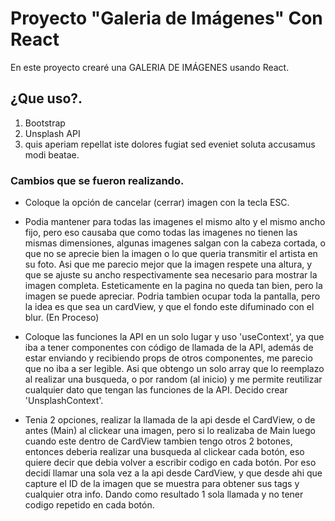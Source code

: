 # Proyecto "Galeria de Imágenes" Con React

En este proyecto crearé una GALERIA DE IMÁGENES usando React.

## ¿Que uso?.

1. Bootstrap
2. Unsplash API 
3. quis aperiam repellat iste dolores fugiat sed eveniet soluta accusamus modi beatae.

### Cambios que se fueron realizando.

- Coloque la opción de cancelar (cerrar) imagen con la tecla ESC.

- Podia mantener para todas las imagenes el mismo alto y el mismo ancho fijo, pero eso causaba que como todas las imagenes no tienen las mismas dimensiones, algunas imagenes salgan con la cabeza cortada, o que no se aprecie bien la imagen o lo que queria transmitir el artista en su foto. Asi que me parecio mejor que la imagen respete una altura, y que se ajuste su ancho respectivamente sea necesario para mostrar la imagen completa. Esteticamente en la pagina no queda tan bien, pero la imagen se puede apreciar. Podria tambien ocupar toda la pantalla, pero la idea es que sea un cardView, y que el fondo este difuminado con el blur. (En Proceso)

- Coloque las funciones la API en un solo lugar y uso 'useContext', ya que iba a tener  componentes con código de llamada de la API, además de estar enviando y recibiendo props  de otros componentes,  me parecio que no iba a ser legible. Asi que obtengo un solo array que lo reemplazo al realizar una busqueda, o por random (al inicio) y me permite reutilizar cualquier dato que tengan las funciones de la API. Decido  crear 'UnsplashContext'.

- Tenia 2 opciones, realizar la llamada de la api desde el CardView, o de antes  (Main) al clickear una imagen, pero si lo realizaba de Main luego cuando este dentro de CardView tambien tengo otros 2 botones, entonces deberia realizar una busqueda al clickear cada botón, eso quiere decir que debia volver a escribir codigo en cada botón. Por eso decidí llamar una sola vez a la api desde CardView, y que desde ahi que capture el ID de la imagen que se muestra para obtener sus tags y cualquier otra info. Dando como resultado 1 sola llamada y no tener codigo repetido en cada botón.